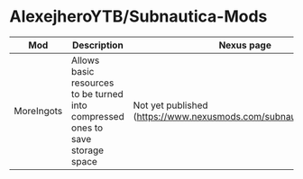 # AlexejheroYTB/Subnautica-Mods 

| Mod | Description | Nexus page | 
|-|-|-|
| MoreIngots | Allows basic resources to be turned into compressed ones to save storage space | Not yet published (https://www.nexusmods.com/subnautica/mods/60)
